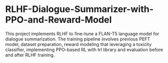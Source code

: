 # RLHF-Dialogue-Summarizer-with-PPO-and-Reward-Model
This project implements RLHF to fine-tune a FLAN-T5 language model for dialogue summarization. The training pipeline involves previous PEFT model, dataset preparation, reward modeling that leveraging a toxicity classifier, implementing PPO-based RL with trl library and evaluation before and after RLHF training.
